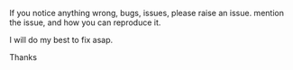 If you notice anything wrong, bugs, issues, please raise an issue.
mention the issue, and how you can reproduce it.

I will do my best to fix asap.

Thanks
